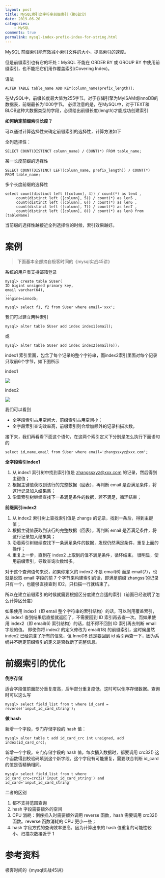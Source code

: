 ```yaml
---
layout: post
title: MySQL索引之字符串前缀索引（第6部分）
date: 2019-06-20
categories:
    - MySQL
comments: true
permalink: mysql-index-prefix-index-for-string.html
---
```


MySQL 前缀索引能有效减小索引文件的大小，提高索引的速度。

但是前缀索引也有它的坏处：MySQL 不能在 ORDER BY 或 GROUP BY 中使用前缀索引，也不能把它们用作覆盖索引(Covering Index)。

语法
```
ALTER TABLE table_name ADD KEY(column_name(prefix_length));
```
在MySQL中，前缀长度最大值为255字节。对于存储引擎为MyISAM或InnoDB的数据表，前缀最长为1000字节。 必须注意的是，在MySQL中，对于TEXT和BLOB这种大数据类型的字段，必须给出前缀长度(length)才能成功创建索引

**如何确定前缀索引长度？**

可以通过计算选择性来确定前缀索引的选择性，计算方法如下

全列选择性：
```
SELECT COUNT(DISTINCT column_name) / COUNT(*) FROM table_name;
```
某一长度前缀的选择性
```
SELECT COUNT(DISTINCT LEFT(column_name, prefix_length)) / COUNT(*) FROM table_name;
```
多个长度前缀的选择性
```
select count(distinct left ([column], 4)) / count(*) as len4 ,   
     count(distinct left ([column], 5)) / count(*) as len5 ,  
     count(distinct left ([column], 6)) / count(*) as len6 ,  
     count(distinct left ([column], 7)) / count(*) as len7 ,  
     count(distinct left ([column], 8)) / count(*) as len8 from [tableName]  
```
当前缀的选择性越接近全列选择性的时候，索引效果越好。

# 案例
> 下面基本全部摘自极客时间的《mysql实战45讲》

系统的用户表支持邮箱登录

```
mysql> create table SUser(
ID bigint unsigned primary key,
email varchar(64), 
... 
)engine=innodb; 

mysql> select f1, f2 from SUser where email='xxx';
```
我们可以建立两种索引
```
mysql> alter table SUser add index index1(email);
```
或
```
mysql> alter table SUser add index index2(email(6));
```
index1 索引里面，包含了每个记录的整个字符串，而index2索引里面对每个记录只取前6个字节，如下图所示

index1

![](/assets/images/posts/sorting-algorithm/string-index-1.png)

index2

![](/assets/images/posts/sorting-algorithm/string-index-2.png)

我们可以看到

- 全字段索引占用空间大，前缀索引占用空间小；
- 全字段索引查询效率高，前缀索引则会增加额外的记录扫描次数。

接下来，我们再看看下面这个语句，在这两个索引定义下分别是怎么执行下面语句的

```
select id,name,email from SUser where email='zhangssxyz@xxx.com';
```

**全字段索引index1**

1. 从 index1 索引树中找到索引值是 zhangssxyz@xxx.com 的记录，然后得到主键值；
2. 根据主键值获取到该行的完整数据（回表），再判断 email 是否满足条件，将这行记录加入结果集；
3. 沿着索引树继续查找下一条满足条件的数据，若不满足，循环结束；

**前缀索引index2**

1. 从 index2 索引树上查找索引值是 zhangs  的记录，找到一条后，得到主键值；
2. 根据主键值获取到该行的完整数据（回表），再判断 email 是否满足条件，将这行记录加入结果集；
3. 沿着索引树继续查找下一条满足条件的数据，发现仍然满足条件，重复上面的操作；
3. 重复上一步，直到在 index2 上取到的值不满足条件，循环结束。
很明显，使用前缀索引，导致查询次数增多。

对于这个查询语句来说，如果你定义的 index2 不是 email(6) 而是 email(7），也就是说取 email 字段的前 7 个字节来构建索引的话，即满足前缀’zhangss’的记录只有一个，也能够直接查到 ID2，只扫描一行就结束了。

所以在建立前缀索引的时候就需要根据区分度建立合适的索引（前面已经说明了怎么计算区分度）

如果使用 index1（即 email 整个字符串的索引结构）的话，可以利用覆盖索引，从 index1 查到结果后直接就返回了，不需要回到 ID 索引再去查一次。而如果使用 index2（即 email(6) 索引结构）的话，就不得不回到 ID 索引再去判断 email 字段的值。
即使你将 index2 的定义修改为 email(18) 的前缀索引，这时候虽然 index2 已经包含了所有的信息，但 InnoDB 还是要回到 id 索引再查一下，因为系统并不确定前缀索引的定义是否截断了完整信息。

# 前缀索引的优化

**倒序存储**

适合字段值前面部分重复度高，后半部分重复度低，这时可以倒序存储数据。查询时可以这么写

```
mysql> select field_list from t where id_card = reverse('input_id_card_string');
```

**做 hash**

新增一个字段，专门存储字段的 hash 值：
```
mysql> alter table t add id_card_crc int unsigned, add index(id_card_crc);
```

新增一个字段，专门存储字段的 hash 值，每次插入数据时，都要调用 crc32() 这个函数得到校验码填到这个新字段。这个字段有可能重复，需要联合判断 id_card 的值是否精确相同。
```
mysql> select field_list from t where id_card_crc=crc32('input_id_card_string') and id_card='input_id_card_string'
```

二者的区别
1. 都不支持范围查询
2. hash 字段需要额外的空间
3. CPU 消耗：倒序插入时需要额外调用 reverse 函数，hash 需要调用 crc32() 函数。reverse 函数消耗的 CPU 更小一些；
4. hash 字段方式的查询效率更高，因为计算出来的 hash 值重复的可能性较小，扫描次数接近于 1

# 参考资料

极客时间的《mysql实战45讲》

